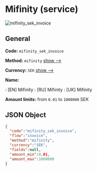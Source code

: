 
# Mifinity (service) 
![mifinity_sek_invoice](https://static.openfintech.io/payment_methods/mifinity_sek_invoice/logo.svg?w=400&c=v0.59.26#w200)  

## General 
 
**Code:** `mifinity_sek_invoice` 
 
**Method:** `mifinity` 
 [show -->](/payment-methods/mifinity/) 
 
**Currency:** `SEK` [show -->](/currencies/SEK/) 
 
**Name:** 
 
:	[EN] Mifinity 
:	[RU] Mifinity 
:	[UK] Mifinity 
 
**Amount limits:** from `0.01` to `1000000` SEK 

## JSON Object 

```json
{
  "code":"mifinity_sek_invoice",
  "flow":"invoice",
  "method":"mifinity",
  "currency":"SEK",
  "fields":null,
  "amount_min":0.01,
  "amount_max":1000000
}
```  
